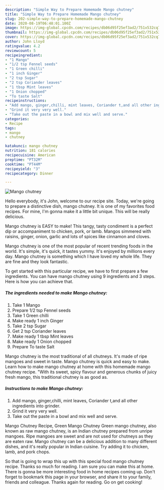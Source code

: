 ```yaml
---
description: "Simple Way to Prepare Homemade Mango chutney"
title: "Simple Way to Prepare Homemade Mango chutney"
slug: 202-simple-way-to-prepare-homemade-mango-chutney
date: 2020-08-19T06:48:01.100Z
image: https://img-global.cpcdn.com/recipes/db06d95f25ef3ad2/751x532cq70/mango-chutney-recipe-main-photo.jpg
thumbnail: https://img-global.cpcdn.com/recipes/db06d95f25ef3ad2/751x532cq70/mango-chutney-recipe-main-photo.jpg
cover: https://img-global.cpcdn.com/recipes/db06d95f25ef3ad2/751x532cq70/mango-chutney-recipe-main-photo.jpg
author: John Lloyd
ratingvalue: 4.2
reviewcount: 5
recipeingredient:
- "1 Mango"
- "1/2 tsp Fennel seeds"
- "1 Green chilli"
- "1 inch Ginger"
- "2 tsp Sugar"
- "2 tsp Coriander leaves"
- "1 tbsp Mint leaves"
- "1 Onion chopped"
- "To taste Salt"
recipeinstructions:
- "Add mango, ginger,chilli, mint leaves, Coriander t,and all other ingredients into grinder."
- "Grind it very very well."
- "Take out the paste in a bowl and mix well and serve."
categories:
- Recipe
tags:
- mango
- chutney

katakunci: mango chutney 
nutrition: 181 calories
recipecuisine: American
preptime: "PT32M"
cooktime: "PT44M"
recipeyield: "3"
recipecategory: Dinner

---
```



![Mango chutney](https://img-global.cpcdn.com/recipes/db06d95f25ef3ad2/751x532cq70/mango-chutney-recipe-main-photo.jpg)

Hello everybody, it's John, welcome to our recipe site. Today, we're going to prepare a distinctive dish, mango chutney. It is one of my favorites food recipes. For mine, I'm gonna make it a little bit unique. This will be really delicious.

Mango chutney is EASY to make! This tangy, tasty condiment is a perfect dip or accompaniment to chicken, pork, or lamb. Mangos simmered with raisins, ginger, onion, garlic and lots of spices like cinnamon and cloves.

Mango chutney is one of the most popular of recent trending foods in the world. It's simple, it's quick, it tastes yummy. It's enjoyed by millions every day. Mango chutney is something which I have loved my whole life. They are fine and they look fantastic.


To get started with this particular recipe, we have to first prepare a few ingredients. You can have mango chutney using 9 ingredients and 3 steps. Here is how you can achieve that.

<!--inarticleads1-->

##### The ingredients needed to make Mango chutney:

1. Take 1 Mango
1. Prepare 1/2 tsp Fennel seeds
1. Take 1 Green chilli
1. Make ready 1 inch Ginger
1. Take 2 tsp Sugar
1. Get 2 tsp Coriander leaves
1. Make ready 1 tbsp Mint leaves
1. Make ready 1 Onion chopped
1. Prepare To taste Salt


Mango chutney is the most traditional of all chutneys. It&#39;s made of ripe mangoes and sweet in taste. Mango chutney is quick and easy to make. Learn how to make mango chutney at home with this homemade mango chutney recipe. &#34;With its sweet, spicy flavour and generous chunks of juicy fresh mango, this traditional chutney is as good as. 

<!--inarticleads2-->

##### Instructions to make Mango chutney:

1. Add mango, ginger,chilli, mint leaves, Coriander t,and all other ingredients into grinder.
1. Grind it very very well.
1. Take out the paste in a bowl and mix well and serve.


Mango Chutney Recipe, Green Mango Chutney Green mango chutney, also known as raw mango chutney, is an Indian chutney prepared from unripe mangoes. Ripe mangoes are sweet and are not used for chutneys as they are eaten raw. Mango chutney can be a delicious addition to many different dishes, and it&#39;s really popular in Indian cuisine. Try adding it to chicken, lamb, and pork chops. 

So that is going to wrap this up with this special food mango chutney recipe. Thanks so much for reading. I am sure you can make this at home. There is gonna be more interesting food in home recipes coming up. Don't forget to bookmark this page in your browser, and share it to your family, friends and colleague. Thanks again for reading. Go on get cooking!
